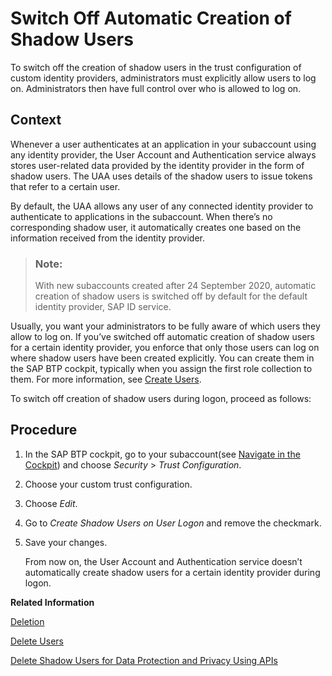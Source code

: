 <!-- loiod8525671e8b14147b96ef497e1e1af80 -->

# Switch Off Automatic Creation of Shadow Users

To switch off the creation of shadow users in the trust configuration of custom identity providers, administrators must explicitly allow users to log on. Administrators then have full control over who is allowed to log on.



## Context

Whenever a user authenticates at an application in your subaccount using any identity provider, the User Account and Authentication service always stores user-related data provided by the identity provider in the form of shadow users. The UAA uses details of the shadow users to issue tokens that refer to a certain user.

By default, the UAA allows any user of any connected identity provider to authenticate to applications in the subaccount. When there’s no corresponding shadow user, it automatically creates one based on the information received from the identity provider.

> ### Note:  
> With new subaccounts created after 24 September 2020, automatic creation of shadow users is switched off by default for the default identity provider, SAP ID service.

Usually, you want your administrators to be fully aware of which users they allow to log on. If you’ve switched off automatic creation of shadow users for a certain identity provider, you enforce that only those users can log on where shadow users have been created explicitly. You can create them in the SAP BTP cockpit, typically when you assign the first role collection to them. For more information, see [Create Users](Create_Users_a3bc7e8.md).

To switch off creation of shadow users during logon, proceed as follows:



## Procedure

1.  In the SAP BTP cockpit, go to your subaccount\(see [Navigate in the Cockpit](Navigate_in_the_Cockpit_0874895.md)\) and choose *Security* \> *Trust Configuration*.

2.  Choose your custom trust configuration.

3.  Choose *Edit*.

4.  Go to *Create Shadow Users on User Logon* and remove the checkmark.

5.  Save your changes.

    From now on, the User Account and Authentication service doesn’t automatically create shadow users for a certain identity provider during logon.


**Related Information**  


[Deletion](../60-security/Deletion_25e3cc6.md "The processing of personal data is subject to applicable laws related to the deletion of this data when the specified, explicit, and legitimate purpose for processing this personal data has expired. If there is no longer a legitimate purpose that requires the retention and use of personal data, it must be deleted.")

[Delete Users](Delete_Users_51000c2.md "As an administrator, you can delete users from your subaccount. When you delete a user, you also delete the user's role collection assignments.")

[Delete Shadow Users for Data Protection and Privacy Using APIs](../60-security/Delete_Shadow_Users_for_Data_Protection_and_Privacy_Using_APIs_eb70f16.md "Data privacy regulations or policies may require you to delete this data, for example, when the user has left your organization. To delete shadow users using APIs, set up access to the API and then use the SCIM REST APIs to retrieve and delete the users.")

